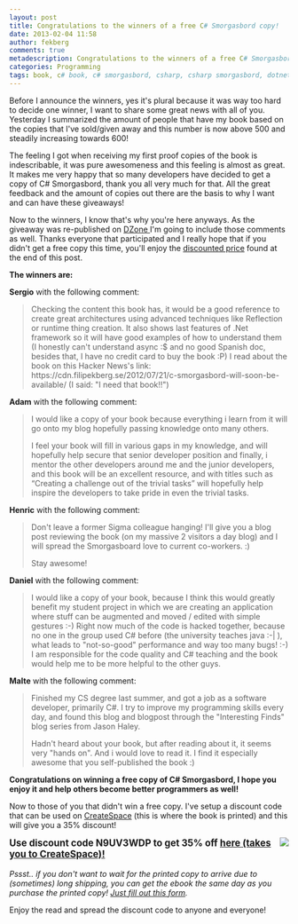 ```yaml
---
layout: post
title: Congratulations to the winners of a free C# Smorgasbord copy!
date: 2013-02-04 11:58
author: fekberg
comments: true
metadescription: Congratulations to the winners of a free C# Smorgasbord copy!
categories: Programming
tags: book, c# book, c# smorgasbord, csharp, csharp smorgasbord, dotnet, giveaway, ioc, Programming, roslyn, roslyn book, smorgasbord
---
```

Before I announce the winners, yes it's plural because it was way too hard to decide one winner, I want to share some great news with all of you. Yesterday I summarized the amount of people that have my book based on the copies that I've sold/given away and this number is now above 500 and steadily increasing towards 600!

The feeling I got when receiving my first proof copies of the book is indescribable, it was pure awesomeness and this feeling is almost as great. It makes me very happy that so many developers have decided to get a copy of C# Smorgasbord, thank you all very much for that. All the great feedback and the amount of copies out there are the basis to why I want and can have these giveaways!<!--excerpt-->

Now to the winners, I know that's why you're here anyways. As the giveaway was re-published on <a href="http://dotnet.dzone.com/articles/want-free-copy-c-smorgasbord?mz=57923-dotnet">DZone </a>I'm going to include those comments as well. Thanks everyone that participated and I really hope that if you didn't get a free copy this time, you'll enjoy the <a href="#discount">discounted price</a> found at the end of this post.

<strong>The winners are:</strong>

<strong>Sergio</strong> with the following comment:

<blockquote>Checking the content this book has, it would be a good reference to create great architectures using advanced techniques like Reflection or runtime thing creation. It also shows last features of .Net framework so it will have good examples of how to understand them (I honestly can't understand async :$ and no good Spanish doc, besides that, I have no credit card to buy the book :P) I read about the book on this Hacker News's link: https://cdn.filipekberg.se/2012/07/21/c-smorgasbord-will-soon-be-available/
(I said: "I need that book!!")</blockquote>

<strong>Adam</strong> with the following comment:

<blockquote>I would like a copy of your book because everything i learn from it will go onto my blog hopefully passing knowledge onto many others.

I feel your book will fill in various gaps in my knowledge, and will hopefully help secure that senior developer position and finally, i mentor the other developers around me and the junior developers, and this book will be an excellent resource, and with titles such as “Creating a challenge out of the trivial tasks” will hopefully help inspire the developers to take pride in even the trivial tasks.</blockquote>

<strong>Henric</strong> with the following comment:

<blockquote>Don't leave a former Sigma colleague hanging! I'll give you a blog post reviewing the book (on my massive 2 visitors a day blog) and I will spread the Smorgasboard love to current co-workers. :) 

Stay awesome!</blockquote>

<strong>Daniel</strong> with the following comment:

<blockquote>I would like a copy of your book, because I think this would greatly benefit my student project in which we are creating an application where stuff can be augmented and moved / edited with simple gestures :-) Right now much of the code is hacked together, because no one in the group used C# before (the university teaches java :-| ), what leads to "not-so-good" performance and way too many bugs! :-) I am responsible for the code quality and C# teaching and the book would help me to be more helpful to the other guys.</blockquote>


<strong>Malte</strong> with the following comment:

<blockquote>Finished my CS degree last summer, and got a job as a software developer, primarily C#. I try to improve my programming skills every day, and found this blog and blogpost through the "Interesting Finds" blog series from Jason Haley.

Hadn't heard about your book, but after reading about it, it seems very "hands on". And i would love to read it.
I find it especially awesome that you self-published the book :)</blockquote>

<strong>Congratulations on winning a free copy of C# Smorgasbord, I hope you enjoy it and help others become better programmers as well!</strong>

<a name="discount">Now to those of you that didn't win a free copy. I've setup a discount code that can be used on <a href="https://www.createspace.com/3759762"  target="about:blank">CreateSpace</a> (this is where the book is printed) and this will give you a 35% discount!

<img src="https://cdn.filipekberg.se/fekberg-blog/wp-content/uploads/2012/11/CSharpSmorgasbordDiscount_RestOf2012.png" style="float: right;" /><span style="margin: 0; padding:0; font-size: 120%; font-weight: bold;">Use discount code N9UV3WDP to get 35% off <a href="https://www.createspace.com/3759762" target="about:blank">here (takes you to CreateSpace)!</a></span><br/><br/><em>Pssst.. if you don't want to wait for the printed copy to arrive due to (sometimes) long shipping, you can get the ebook the same day as you purchase the printed copy! <a href="http://books.filipekberg.se/Ebook" target="about:blank">Just fill out this form</a>.</em>

Enjoy the read and spread the discount code to anyone and everyone!